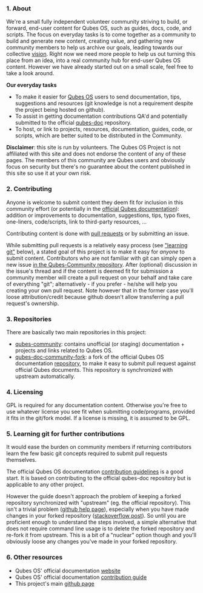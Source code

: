 ### 1. About

We're a small fully independent volunteer community striving to build, or forward, end-user content for Qubes OS, such as guides, docs, code, and scripts. The focus on everyday tasks is to come together as a community to build and generate new content, creating value, and gathering new community members to help us archive our goals, leading towards our collective [vision](/strategic-statement.md). Right now we need more people to help us out turning this place from an idea, into a real community hub for end-user Qubes OS content. However we have already started out on a small scale, feel free to take a look around.


**Our everyday tasks**

* To make it easier for [Qubes OS](https://www.qubes-os.org/) users to send documentation, tips, suggestions and resources (git knowledge is not a requirement despite the project being hosted on github).
* To assist in getting documentation contributions QA'd and potentially submitted to the official [qubes-doc](https://github.com/QubesOS/qubes-doc) repository.
* To host, or link to projects, resources, documentation, guides, code, or scripts, which are better suited to be distributed in the Community.

**Disclaimer**: this site is run by volunteers. The Qubes OS Project is not affiliated with this site and does not endorse the content of any of these pages. The members of this community are Qubes users and obviously focus on security but there's no guarantee about the content published in this site so use it at your own risk.

### 2. Contributing

Anyone is welcome to submit content they deem fit for inclusion in this community effort (or potentially in the [official Qubes documentation](https://www.qubes-os.org/doc/)): addition or improvements to documentation, suggestions, tips, typo fixes, one-liners, code/scripts, link to third-party resources, ...

Contributing content is done with [pull requests](https://help.github.com/articles/about-pull-requests) or by submitting an issue.

While submitting pull requests is a relatively easy process (see ["learning git"](#learning-git) below), a stated goal of this project is to make it easy for *anyone* to submit content. Contributors who are not familiar with git can simply open a new issue [in the Qubes-Community repository](https://github.com/Qubes-Community/Qubes-Community/issues).  After (optional) discussion in the issue's thread and if the content is deemed fit for submission a community member will create a pull request on your behalf and take care of everything "git"; alternatively - if you prefer - he/she will help you creating your own pull request. Note however that in the former case you'll loose attribution/credit because github doesn't allow transferring a pull request's ownership.

### 3. Repositories

There are basically two main repositories in this project:
- [qubes-community](https://github.com/Qubes-Community/Qubes-Community): contains unofficial (or staging) documentation + projects and links related to Qubes OS.
- [qubes-doc-community-fork](qubes-doc-community-fork): a fork of the official Qubes OS documentation [repository](https://github.com/QubesOS/qubes-doc), to make it easy to submit pull request against official Qubes documents. This repository is synchronized with upstream automatically.

### 4. Licensing

GPL is required for any documentation content. Otherwise you're free to use whatever license you see fit when submitting code/programs, provided it fits in the git/fork model. If a license is missing, it is assumed to be GPL. 

<a name="learning-git"></a>
### 5. Learning git for further contributions

It would ease the burden on community members if returning contributors learn the few basic git concepts required to submit pull requests themselves.

The official Qubes OS documentation [contribution guidelines](https://www.qubes-os.org/doc/doc-guidelines/) is a good start. It is based on contributing to the official qubes-doc repository but is applicable to any other project.

However the guide doesn't approach the problem of keeping a forked repository synchronized with "upstream" (eg. the official repository). This isn't a trivial problem ([github help page](https://help.github.com/articles/syncing-a-fork/)), especially when you have made changes in your forked repository ([stackoverflow post](https://stackoverflow.com/questions/7244321/how-do-i-update-a-github-forked-repository)). So until you are proficient enough to understand the steps involved, a simple alternative that does not require command line usage is to delete the forked repository and re-fork it from upstream. This is a bit of a "nuclear" option though and you'll obviously loose any changes you've made in your forked repository.

### 6. Other resources

* Qubes OS' official documentation [website](https://www.qubes-os.org/doc/)
* Qubes OS' official documentation [contribution guide](https://www.qubes-os.org/doc/doc-guidelines/)
* This project's main [github page](https://github.com/Qubes-Community/)

